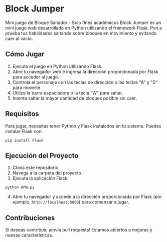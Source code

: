 # Block Jumper

Mini juego de Bloque Saltador - Solo fines académicos
Block Jumper es un mini juego web desarrollado en Python utilizando el framework Flask. Pon a prueba tus habilidades saltando sobre bloques en movimiento y evitando caer al vacío.

## Cómo Jugar

1. Ejecuta el juego en Python utilizando Flask.
2. Abre tu navegador web e ingresa la dirección proporcionada por Flask para acceder al juego.
3. Controla el personaje con las teclas de dirección o las teclas "A" y "D" para moverte.
4. Utiliza la barra espaciadora o la tecla "W" para saltar.
5. Intenta saltar la mayor cantidad de bloques posible sin caer.

## Requisitos

Para jugar, necesitas tener Python y Flask instalados en tu sistema. Puedes instalar Flask con:

```
pip install Flask
```
## Ejecución del Proyecto

1. Clona este repositorio.
2. Navega a la carpeta del proyecto.
3. Ejecuta la aplicación Flask:
```
python APW.py
```
4. Abre tu navegador y accede a la dirección proporcionada por Flask (por ejemplo, `http://localhost:5000`) para comenzar a jugar.

## Contribuciones

Si deseas contribuir, ¡envía pull requests! Estamos abiertos a mejoras y nuevas características.
